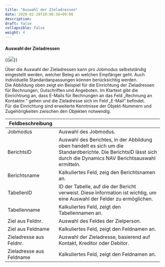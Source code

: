 ```yaml
---
title: "Auswahl der Zieladressen"
date: 2020-02-28T10:08:56+09:00
description: 
draft: false
collapsible: false
weight: 4
---
```


#### Auswahl der Zieladressen
{{<img src="/images/connectornav/benreport_einr_epost_ausw_zieladressen.png" caption="Connector NAV Auswahl Zieladresse">}}

Über die Auswahl der Zieladressen kann pro Jobmodus selbstständig eingestellt werden, welcher Beleg an welchen Empfänger geht. Auch individuelle Standardanpassungen können berücksichtig werden.<br />Die Abbildung oben zeigt ein Beispiel für die Einrichtung der Zieladressen für Rechnungen, Gutschriften und Angeboten. Im Klartext gibt die Einrichtrung an, dass E-Mails für Rechnungen an das Feld „Rechnung an Kontaktnr.“ gehen und die Zieladresse sich im Feld „E-Mail“ befindet.<br />Für die Einrichtung sind erweiterte Kenntnisse der Objekt-Nummern und Zugehörigkeiten zwischen den Objekten notwendig.

|Feldbeschreibung | |
|---|---|
|Jobmodus | Auswahl des Jobmodus.|
|BerichtsID | Auswahl des Berichtes, in der Abbildung oben handelt es sich um die Standardberichte. Die BerichtsID lässt sich durch die Dynamics NAV Berichtsauswahl ermitteln.|
|Berichtsname | Kalkuliertes Feld, zeig den Berichtsnamen an.|
|TabellenID | ID der Tabelle, auf die der Bericht verweist. Diese Information ist wichtig, um eine Auswahl der Felder zu ermöglichen.|
|Tabellenname | Kalkuliertes Feld, zeigt den Tabellennamen an.|
|Ziel aus Feldnr. | Auswahl des Feldes der Zielperson.|
|Ziel aus Feldname | Kalkuliertes Feld, zeigt den Feldnamen an.|
|Zieladresse aus Feldnr. | Auswahl der Zieladresse, basierend auf Kontakt, Kreditor oder Debitor.|
|Zieladresse aus Feldname | Kalkuliertes Feld, zeigt den Feldnamen an.|